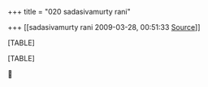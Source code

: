 +++
title = "020 sadasivamurty rani"

+++
[[sadasivamurty rani	2009-03-28, 00:51:33 [Source](https://groups.google.com/g/bvparishat/c/XLrqparc1CY)]]



[TABLE]

[TABLE]



